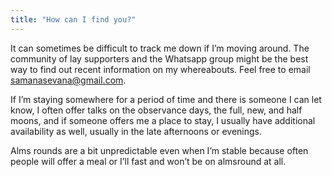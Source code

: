 ```yaml
---
title: "How can I find you?"
---
```


It can sometimes be difficult to track me down if I’m moving around. The community of lay supporters and the Whatsapp group might be the best way to find out recent information on my whereabouts. Feel free to email samanasevana@gmail.com.

If I’m staying somewhere for a period of time and there is someone I can let know, I often offer talks on the observance days, the full, new, and half moons, and if someone offers me a place to stay, I usually have additional availability as well, usually in the late afternoons or evenings.

Alms rounds are a bit unpredictable even when I’m stable because often people will offer a meal or I’ll fast and won’t be on almsround at all.
